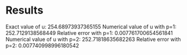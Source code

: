 # Results
Exact value of u: 254.68973937365155
Numerical value of u with p=1: 252.7129138568449
Relative error with p=1: 0.007761700654561841
Numerical value of u with p=2: 252.71818635682263
Relative error with p=2: 0.007740998996180542
